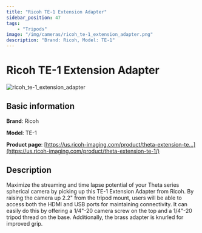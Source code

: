 ```yaml
---
title: "Ricoh TE-1 Extension Adapter"
sidebar_position: 47
tags:
    - "Tripods"
image: "/img/cameras/ricoh_te-1_extension_adapter.png"
description: "Brand: Ricoh, Model: TE-1"
---
```

# Ricoh TE-1 Extension Adapter

![ricoh_te-1_extension_adapter](/img/cameras/ricoh_te-1_extension_adapter.png)

## Basic information

**Brand**: Ricoh

**Model**: TE-1

**Product page**: [https://us.ricoh-imaging.com/product/theta-extension-te...](https://us.ricoh-imaging.com/product/theta-extension-te-1/)

## Description

Maximize the streaming and time lapse potential of your Theta series spherical camera by picking up this TE\-1 Extension Adapter from Ricoh\. By raising the camera up 2\.2" from the tripod mount, users will be able to access both the HDMI and USB ports for maintaining connectivity\. It can easily do this by offering a 1/4"\-20 camera screw on the top and a 1/4"\-20 tripod thread on the base\. Additionally, the brass adapter is knurled for improved grip\.

